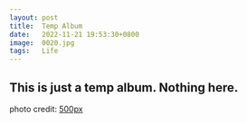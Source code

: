 ```yaml
---
layout: post
title:  Temp Album
date:   2022-11-21 19:53:30+0800
image:  0020.jpg
tags:   Life
---
```


## This is just a temp album. Nothing here.

photo credit:
[500px](https://500px.com/photo/1057063964/weltwunder-wonder-of-the-world-by-thomasz)

